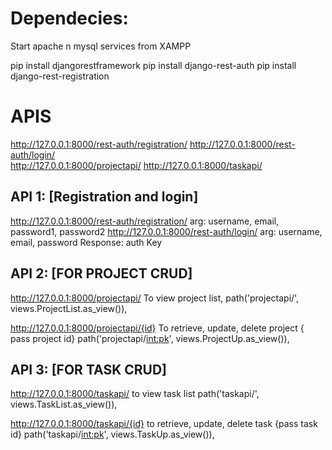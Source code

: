  # Dependecies:
 Start apache n mysql services from XAMPP
 
 pip install djangorestframework
 pip install django-rest-auth
 pip install django-rest-registration
 
 # APIS
 http://127.0.0.1:8000/rest-auth/registration/
 http://127.0.0.1:8000/rest-auth/login/   
 http://127.0.0.1:8000/projectapi/
 http://127.0.0.1:8000/taskapi/
 
 ## API 1:  [Registration and login]
 
 http://127.0.0.1:8000/rest-auth/registration/   arg: username, email, password1, password2
 http://127.0.0.1:8000/rest-auth/login/      arg:  username, email, password
 Response:  auth Key  
  
 ## API 2:   [FOR PROJECT CRUD]
  
 http://127.0.0.1:8000/projectapi/
 To view project list, 
 path('projectapi/', views.ProjectList.as_view()), 
 
 http://127.0.0.1:8000/projectapi/{id}
 To retrieve, update, delete project { pass project id}
 path('projectapi/<int:pk>', views.ProjectUp.as_view()),   
 
 ## API 3: [FOR TASK CRUD]
 
 http://127.0.0.1:8000/taskapi/
 to view task list 
 path('taskapi/', views.TaskList.as_view()),  
  
 http://127.0.0.1:8000/taskapi/{id}
 to retrieve, update, delete task {pass task id}
 path('taskapi/<int:pk>', views.TaskUp.as_view()), 
          
 
 

